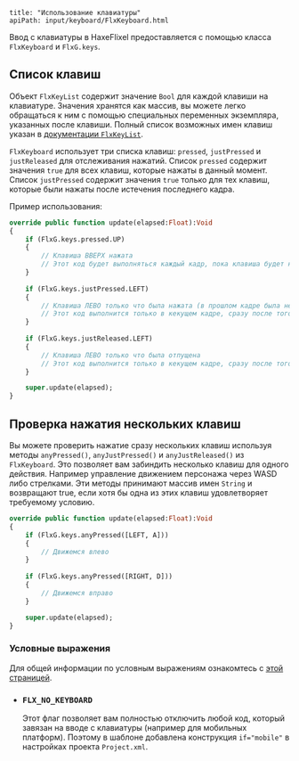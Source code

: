 ```
title: "Использование клавиатуры"
apiPath: input/keyboard/FlxKeyboard.html
```

Ввод с клавиатуры в HaxeFlixel предоставляется с помощью класса `FlxKeyboard` и `FlxG.keys`.

## Список клавиш

Объект `FlxKeyList` содержит значение `Bool` для каждой клавиши на клавиатуре. Значения хранятся как массив, вы можете легко обращаться к ним с помощью специальных переменных экземпляра, указанных после клавиши. Полный список возможных имен клавиш указан в [документации `FlxKeyList`](http://api.haxeflixel.com/flixel/input/keyboard/FlxKeyList.html).

`FlxKeyboard` использует три списка клавиш: `pressed`, `justPressed` и `justReleased` для отслеживания нажатий. Список `pressed` содержит значения `true` для всех клавиш, которые нажаты в данный момент. Список `justPressed` содержит значения `true` только для тех клавиш, которые были нажаты после истечения последнего кадра. 

Пример использования:

``` haxe
override public function update(elapsed:Float):Void
{
	if (FlxG.keys.pressed.UP)
	{
		// Клавиша ВВЕРХ нажата
		// Этот код будет выполняться каждый кадр, пока клавиша будет нажатой
	}
	
	if (FlxG.keys.justPressed.LEFT)
	{
		// Клавиша ЛЕВО только что была нажата (в прошлом кадре была не нажата)
		// Этот код выполнится только в кекущем кадре, сразу после того как кнопка была нажата
	}
	
	if (FlxG.keys.justReleased.LEFT)
	{
		// Клавиша ЛЕВО только что была отпущена
		// Этот код выполнится только в кекущем кадре, сразу после того как кнопка была отпущена
	}

	super.update(elapsed);
}
```

## Проверка нажатия нескольких клавиш

Вы можете проверить нажатие сразу нескольких клавиш используя методы `anyPressed()`, `anyJustPressed()` и `anyJustReleased()` из `FlxKeyboard`. Это позволяет вам забиндить несколько клавиш для одного действия. Например управление движением персонажа через WASD либо стрелками. Эти методы принимают массив имен `String` и возвращают true, если хотя бы одна из этих клавиш удовлетворяет требуемому условию. 

``` haxe
override public function update(elapsed:Float):Void
{
	if (FlxG.keys.anyPressed([LEFT, A]))
	{
		// Движемся влево
	}
	
	if (FlxG.keys.anyPressed([RIGHT, D]))
	{
		// Движемся вправо
	}

	super.update(elapsed);
}
```

### Условные выражения

Для общей информации по условным выражениям ознакомтесь с [этой страницей](http://haxeflixel.com/documentation/compiler-conditionals/).

* ### `FLX_NO_KEYBOARD`

	Этот флаг позволяет вам полностью отключить любой код, который завязан на вводе с клавиатуры (например для мобильных платформ). Поэтому в шаблоне добавлена конструкция `if="mobile"` в настройках проекта `Project.xml`.
